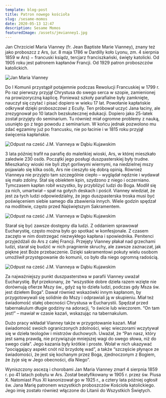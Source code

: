 ```yaml
---
template: blog-post
title: Patron nowego kościoła
slug: /sesame-momos
date: 2020-05-13 12:47
description: Sesame Momos
featuredImage: /assets/jmvianney1.jpg
---
```


Jan Chrzciciel Maria Vianney (fr. Jean Baptiste Marie Vianney), znany też jako proboszcz z Ars, (ur. 8 maja 1786 w Dardilly koło Lyonu, zm. 4 sierpnia 1859 w Ars) − francuski ksiądz, tercjarz franciszkański, święty katolicki. Od 1905 roku jest patronem kapłanów Francji. Od 1929 patron proboszczów katolickich.

![Jan Maria Vianney](/assets/jmvianney.jpg)

Do I Komunii przystąpił potajemnie podczas Rewolucji Francuskiej w 1799 r. Po raz pierwszy przyjął Chrystusa do swego serca w szopie, zamienionej na prowizoryczną kaplicę. Ponieważ szkoły parafialne były zamknięte, nauczył się czytać i pisać dopiero w wieku 17 lat. Powołanie kapłańskie odkrywał dzięki proboszczowi z Ecully. Ten próbował uczyć Jana łaciny, ale zrezygnował po 10 latach bezskutecznej edukacji. Dopiero jako 25-latek został przyjęty do seminarium. Tu również miał ogromne problemy z nauką, usunięto go z tego powodu z seminarium. W końcu jednak pozwolono mu zdać egzaminy już po francusku, nie po łacinie i w 1815 roku przyjął święcenia kapłańskie.

![Odpust na cześć J.M. Vianneya w Dąbiu Kujawskim](/assets/a.jpg)

3 lata później trafił na parafię do maleńkiej wioski, Ars, w której mieszkało zaledwie 230 osób. Początki jego posługi duszpasterskiej były trudne. Mieszkańcy wioski nie byli zbyt gorliwymi wiernymi, na niedzielnej mszy pojawiało się kilka osób, Ars nie cieszyło się dobrą opinią. Również Vianneya nie przyjęto tam szczególnie ciepło – wyglądał nędznie i wydawał się mało zdolny. Stał się obiektem kpin, szydzono z niego i oczerniano. Tymczasem kapłan robił wszystko, by przybliżyć ludzi do Boga. Modlił się za nich, umartwiał – spał na gołych deskach i pościł. Vianney wiedział, że jest za tych ludzi odpowiedzialny, że jego duszpasterska troska musi być poświęceniem siebie samego dla zbawienia innych. Wiele godzin spędzał na modlitwie, często przed Najświętszym Sakramentem.

![Odpust na cześć J.M. Vianneya w Dąbiu Kujawskim](/assets/b.jpg)

Starał się być zawsze dostępny dla ludzi. Z oddaniem sprawował Eucharystię, często można było go spotkać w konfesjonale. Z czasem zaczęto w nim dostrzegać niezwykłego kapłana i spowiednika. Penitenci przyjeżdżali do Ars z całej Francji. Przejęty Vianney płakał nad grzechami ludzi, starał się budzić w nich pragnienie skruchy, ale zawsze zaznaczał, jak piękne jest Boże przebaczenie. Dzięki sakramentowi pokuty wielu osobom umożliwił przystępowanie do komunii, co było dla niego ogromną radością.

![Odpust na cześć J.M. Vianneya w Dąbiu Kujawskim](/assets/c.jpg)

Za najważniejszy punkt duszpasterstwa w parafii Vianney uważał Eucharystię. Był przekonany, że “wszystkie dobre dzieła razem wzięte nie dorównują ofierze Mszy św., gdyż są to dzieła ludzi, podczas gdy Msza św. jest dziełem Boga”. Dawał również wskazówki innym kapłanom, by przygotowywali się solidnie do Mszy i odprawiali ją w skupieniu. Miał też świadomość stałej obecności Chrystusa w Eucharystii. Spędzał przed tabernakulum długie godziny na adoracji, “o świcie lub wieczorem. “On tam jest!” – mawiał w czasie kazań, wskazując na tabernakulum.

Dużo pracy wkładał Vianney także w przygotowanie kazań. Miał świadomość swoich ograniczonych zdolności, więc wieczorami wczytywał się w dzieła teologów i mistrzów duchowych. Uważał, że “Pan nasz, który jest samą prawdą, nie przywiązuje mniejszej wagi do swego słowa, niż do swego ciała”. Jego kazania były krótkie i proste. Wolał w nich ukazywać “pociągający aspekt cnót niż brzydotę wad”, a także “szczęście płynące ze świadomości, że jest się kochanym przez Boga, zjednoczonym z Bogiem, że żyje się w Jego obecności, dla Niego”.

Wyniszczony ascezą i chorobami Jan Maria Vianney zmarł 4 sierpnia 1859 r. po 41 latach pobytu w Ars. Został beatyfikowany w 1905 r. przez św. Piusa X. Natomiast Pius XI kanonizował go w 1925 r., a cztery lata później ogłosił św. Jana Marię patronem wszystkich proboszczów Kościoła katolickiego. Jego imię zostało również włączone do Litanii do Wszystkich Świętych.

